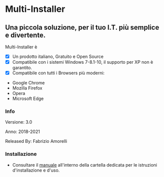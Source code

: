 # Multi-Installer
## Una piccola soluzione, per il tuo I.T. più semplice e divertente.

Multi-Installer è 

- [x] Un prodotto italiano, Gratuito e Open Source
- [x] Compatibile con i sistemi Windows 7-8.1-10, il supporto per XP non è garantito.
- [x] Compatibile con tutti i Browsers più moderni:
- Google Chrome
- Mozilla Firefox
- Opera
- Microsoft Edge

### Info

Versione: 3.0

Anno: 2018-2021

Released By: Fabrizio Amorelli

### Installazione
- Consultare il [manuale](manuali/Multinstaller.pdf) all'interno della cartella dedicata per le istruzioni d'installazione e d'uso.

